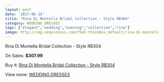 ```yaml
---
layout: post
date: '2017-06-14'
title: "Rina Di Montella Bridal Collection - Style RB304"
category: WEDDING DRESSES
tags: ["elegant","wedding","evening","collection","rina"]
image: http://img.sequinious.com/7542-thickbox_default/rina-di-montella-bridal-collection-style-rb304.jpg
---
```

Rina Di Montella Bridal Collection - Style RB304

On Sales: **$307.99**
<a href="https://www.sequinious.com/wedding-dresses/3016-rina-di-montella-bridal-collection-style-rb304.html"><amp-img layout="responsive" width="600" height="600" src="//img.sequinious.com/7542-thickbox_default/rina-di-montella-bridal-collection-style-rb304.jpg" alt="Rina Di Montella Bridal Collection - Style RB304 0" /></a>
<a href="https://www.sequinious.com/wedding-dresses/3016-rina-di-montella-bridal-collection-style-rb304.html"><amp-img layout="responsive" width="600" height="600" src="//img.sequinious.com/7544-thickbox_default/rina-di-montella-bridal-collection-style-rb304.jpg" alt="Rina Di Montella Bridal Collection - Style RB304 1" /></a>
<a href="https://www.sequinious.com/wedding-dresses/3016-rina-di-montella-bridal-collection-style-rb304.html"><amp-img layout="responsive" width="600" height="600" src="//img.sequinious.com/7543-thickbox_default/rina-di-montella-bridal-collection-style-rb304.jpg" alt="Rina Di Montella Bridal Collection - Style RB304 2" /></a>

Buy it: [Rina Di Montella Bridal Collection - Style RB304](https://www.sequinious.com/wedding-dresses/3016-rina-di-montella-bridal-collection-style-rb304.html "Rina Di Montella Bridal Collection - Style RB304")

View more: [WEDDING DRESSES](https://www.sequinious.com/2-wedding-dresses "WEDDING DRESSES")